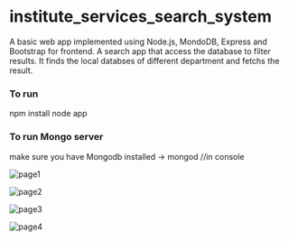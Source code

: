 # institute_services_search_system
A basic web app implemented using Node.js, MondoDB, Express and Bootstrap for frontend.
A search app that access the database to filter results.
It finds the local databses of different department and fetchs the result.

### To run
 npm install 
 node app

### To run Mongo server
make sure you have Mongodb installed
-> mongod  //in console

![page1](https://github.com/ashu9999/institute_search_system/blob/master/public/stylesheets/images/form.png)

![page2](https://github.com/ashu9999/institute_search_system/blob/master/public/stylesheets/images/inventory.png)

![page3](https://github.com/ashu9999/institute_search_system/blob/master/public/stylesheets/images/item.png)

![page4](https://github.com/ashu9999/institute_search_system/blob/master/public/stylesheets/images/landing.png)




